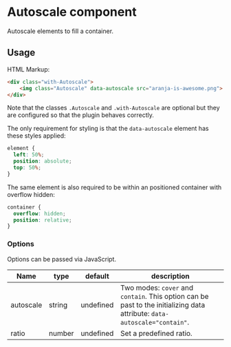 # Autoscale component

Autoscale elements to fill a container.

## Usage

HTML Markup:

```html
<div class="with-Autoscale">
    <img class="Autoscale" data-autoscale src="aranja-is-awesome.png">
</div>
```

Note that the classes `.Autoscale` and `.with-Autoscale` are optional 
but they are configured so that the plugin behaves correctly. 

The only requirement for styling is that the `data-autoscale` element has
these styles applied:

```css
element {
  left: 50%;
  position: absolute;
  top: 50%;
}
```

The same element is also required to be within an positioned container with
overflow hidden:

```css
container {
  overflow: hidden;
  position: relative;
}
```

### Options
Options can be passed via JavaScript. 

| Name | type | default | description |
| ------ | ------- | ----- | ------ |
| autoscale | string | undefined | Two modes: `cover` and `contain`. This option can be past to the initializing data attribute: `data-autoscale="contain"`. |
| ratio | number | undefined | Set a predefined ratio. |